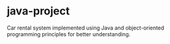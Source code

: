 # java-project
Car rental system implemented using Java and object-oriented programming principles for better understanding.
